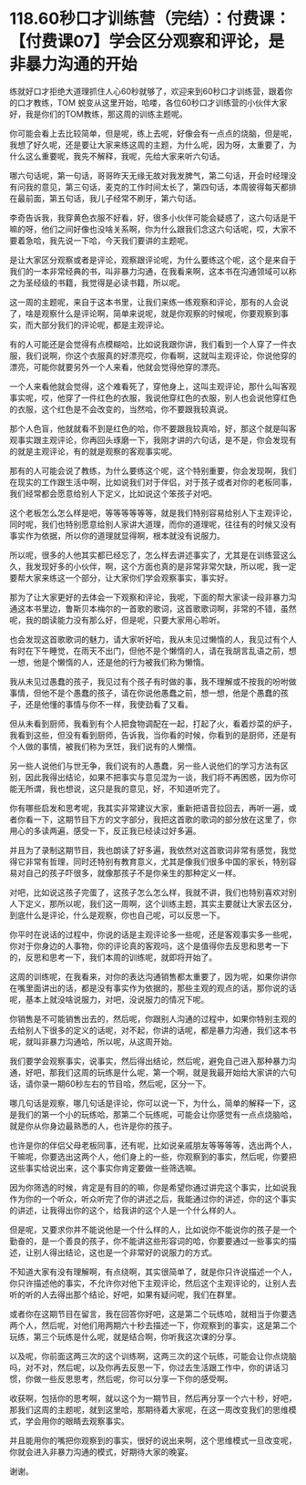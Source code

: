 # 118.60秒口才训练营（完结）：付费课：【付费课07】学会区分观察和评论，是非暴力沟通的开始

练就好口才拒绝大道理抓住人心60秒就够了，欢迎来到60秒口才训练营，跟着你的口才教练，TOM 蜕变从这里开始，哈喽，各位60秒口才训练营的小伙伴大家好，我是你们的TOM教练，那这周的训练主题呢。

你可能会看上去比较简单，但是呢，练上去呢，好像会有一点点的烧脑，但是呢，我想了好久呢，还是要让大家来练这周的主题，为什么呢，因为呀，太重要了，为什么这么重要呢，我先不解释，我呢，先给大家来听六句话。

哪六句话呢，第一句话，哥哥昨天无缘无故对我发脾气，第二句话，开会时经理没有问我的意见，第三句话，麦克的工作时间太长了，第四句话，本周彼得每天都排在最前面，第五句话，我儿子经常不刷牙，第六句话。

李奇告诉我，我穿黄色衣服不好看，好，很多小伙伴可能会疑惑了，这六句话是干嘛的呀，他们之间好像也没啥关系啊，你为什么跟我们念这六句话呢，哎，大家不要着急哈，我先说一下哈，今天我们要讲的主题呢。

是让大家区分观察或者是评论，观察跟评论呢，为什么要练这个呢，这个是来自于我们的一本非常经典的书，叫非暴力沟通，在我看来啊，这本书在沟通领域可以称之为圣经级的书籍，我觉得是必读书籍，所以呢。

这一周的主题呢，来自于这本书里，让我们来练一练观察和评论，那有的人会说了，啥是观察什么是评论啊，简单来说呢，就是你观察的时候呢，你要观察到事实，而大部分我们的评论呢，都是主观评论。

有的人可能还是会觉得有点模糊哈，比如说我跟你讲，我们看到一个人穿了一件衣服，我们说啊，你这个衣服真的好漂亮哎，你看啊，这就叫主观评论，你说他穿的漂亮，可能你就要另外一个人来看，他就会觉得他穿的漂亮。

一个人来看他就会觉得，这个难看死了，穿他身上，这叫主观评论，那什么叫客观事实呢，哎，他穿了一件红色的衣服，我说他穿红色的衣服，别人也会说他穿红色的衣服，这个红色是不会改变的，当然哈，你不要跟我较真说。

那个人色盲，他就就看不到是红色的哈，你不要跟我较真哈，好，那这个就是叫客观事实跟主观评论，你再回头琢磨一下，我刚才讲的六句话，是不是，你会发现有的就是主观评论，有的就是观察的客观事实呢。

那有的人可能会说了教练，为什么要练这个呢，这个特别重要，你会发现啊，我们在现实的工作跟生活中啊，比如说我们对于伴侣，对于孩子或者对你的老板同事，我们经常都会愿意给别人下定义，比如说这个笨孩子对吧。

这个老板怎么怎么样是吧，等等等等等等，就是我们特别容易给别人下主观评论，同时呢，我们也特别愿意给别人家讲大道理，而你的道理呢，往往有的时候又没有事实作为依据，所以你的道理就显得啊，根本就没有说服力。

所以呢，很多的人他其实都已经忘了，怎么样去讲述事实了，尤其是在训练营这么久，我发现好多的小伙伴，啊，这个方面也真的是非常非常欠缺，所以呢，我一定要帮大家来练这一个部分，让大家你们学会观察事实，事实好。

那为了让大家更好的去体会一下观察和评论，我呢，下面的帮大家读一段非暴力沟通这本书里边，鲁斯贝本梅尔的一首歌的歌词，这首歌歌词啊，非常的不错，虽然呢，我的朗读能力没有那么好，但是呢，只要大家用心聆听。

也会发现这首歌歌词的魅力，请大家听好哈，我从未见过懒惰的人，我见过有个人有时在下午睡觉，在雨天不出门，但他不是个懒惰的人，请在我胡言乱语之前，想一想，他是个懒惰的人，还是他的行为被我们称为懒惰。

我从未见过愚蠢的孩子，我见过有个孩子有时做的事，我不理解或不按我的吩咐做事情，但他不是个愚蠢的孩子，请在你说他愚蠢之前，想一想，他是个愚蠢的孩子，还是他懂的事情与你不一样，我使劲看了又看。

但从未看到厨师，我看到有个人把食物调配在一起，打起了火，看着炒菜的炉子，我看到这些，但没有看到厨师，告诉我，当你看的时候，你看到的是厨师，还是有个人做的事情，被我们称为烹饪，我们说有的人懒惰。

另一些人说他们与世无争，我们说有的人愚蠢，另一些人说他们的学习方法有区别，因此我得出结论，如果不把事实与意见混为一谈，我们将不再困惑，因为你可能无所谓，我也想说，这只是我的意见，好，不知道听完了。

你有哪些启发和思考呢，我其实非常建议大家，重新把语音拉回去，再听一遍，或者你看一下，这期节目下方的文字部分，我把这首歌的歌词的部分放在这里了，你用心的多读两遍，感受一下，反正我已经读过好多遍。

并且为了录制这期节目，我也朗读了好多遍，我依然对这首歌词非常有感觉，我觉得它非常有哲理，同时还特别有教育意义，尤其是像我们很多中国的家长，特别容易对自己的孩子吓很多，就像那孩子不是你亲生的那种定义一样。

对吧，比如说这孩子完蛋了，这孩子怎么怎么样，我就不讲，我们也特别喜欢对别人下定义，那所以呢，我们这一周啊，这个训练主题，其实主要就让大家去区分，到底什么是评论，什么是观察，你也自己呢，可以反思一下。

你平时在说话的过程中，你说的话是主观评论多一些呢，还是客观事实多一些呢，你对于你身边的人事物，你的评论真的客观吗，这个是值得你去反思和思考一下的，反思和思考一下，我们本周的训练呢，就即将开始了。

这周的训练呢，在我看来，对你的表达沟通销售都太重要了，因为呢，如果你讲你在嘴里面讲出的话，都是没有事实作为依据的，那些主观的观点的话，那你说的话呢，基本上就没啥说服力，对吧，没说服力的情况下呢。

你销售是不可能销售出去的，然后呢，你跟别人沟通的过程中，如果你特别主观的去给别人下很多的定义的话呢，对不起，你讲的话呢，都是暴力沟通，我们这本书呢，就叫非暴力沟通哈，所以呢，从这周开始。

我们要学会观察事实，说事实，然后得出结论，然后呢，避免自己进入那种暴力沟通，好吧，那我们这周的玩练是什么呢，第一个啊，就是我最开始给大家讲的六句话，请你录一期60秒左右的节目哈，然后呢，区分一下。

哪几句话是观察，哪几句话是评论，你可以说一下，为什么，简单的解释一下，这是我们的第一个小的玩练哈，那第二个玩练呢，可能会让你感觉有一点点烧脑哈，就是你从你身边最熟悉的人，也许是你的孩子。

也许是你的伴侣父母老板同事，还有呢，比如说亲戚朋友等等等等，选出两个人，干嘛呢，你要选出这两个人，他们身上的一些，你观察到的事实，然后呢，你要把这些事实给说出来，这个事实你肯定要做一些筛选嘛。

因为你筛选的时候，肯定是有目的的嘛，你是希望你通过讲完这个事实，比如说我作为你的一个听众，听众听完了你的讲述之后，我能通过你的讲述，你的这个事实的讲述，让我得出你的这个，给我讲的这个人是一个什么样的人。

但是呢，又要求你并不能说他是一个什么样的人，比如说你不能说你的孩子是一个勤奋的，是一个善良的孩子，你不能讲这些形容词的哈，你要要通过一些事实的描述，让别人得出结论，这也是一个非常好的说服力的方式。

不知道大家有没有理解啊，有点绕啊，其实很简单了，就是你只许说描述一个人，你只许描述他的事实，不允许你对他下主观评论，然后这个主观评论的，让别人去听的听的人去得出那个结论，好吧，如果有疑问呢，我们在群里。

或者你在这期节目在留言，我在回答你好吧，这是第二个玩练哈，就相当于你要选两个人，然后呢，对他们用两期六十秒去描述一下，你观察到的事实，这是第二个玩练，第三个玩练是什么呢，就是结合啊，你听我这次课的分享。

以及呢，你前面这两三次的这个训练啊，这两三次的这个玩练，可能会让你点烧脑吗，对不对，然后呢，以及你再去反思一下，你过去生活跟工作中，你的讲话习惯，你做一些反思思考，然后呢，你可以分享一下你的感受啊。

收获啊，包括你的思考啊，就以这个为一期节目，然后再分享一个六十秒，好吧，那我们这周的主题呢，就到这里哈，那期待着大家呢，在这一周改变我们的思维模式，学会用你的眼睛去观察事实。

并且能用你的嘴把你观察到的事实，很好的说出来啊，这个思维模式一旦改变呢，你就会进入非暴力沟通的模式，好期待大家的晚宴。

谢谢。